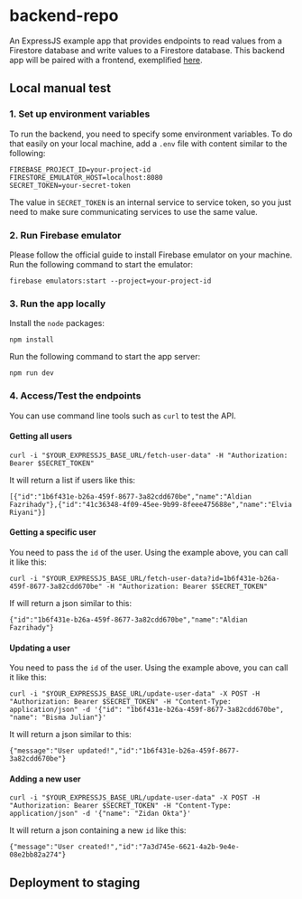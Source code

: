 # backend-repo

An ExpressJS example app that provides endpoints to read values from a Firestore database and write values to a Firestore database.
This backend app will be paired with a frontend, exemplified [here](https://github.com/aldian/frontend-repo).

## Local manual test

### 1. Set up environment variables

To run the backend, you need to specify some environment variables. To do that easily on your local machine, add a `.env` file with content similar to the following:
```
FIREBASE_PROJECT_ID=your-project-id
FIRESTORE_EMULATOR_HOST=localhost:8080
SECRET_TOKEN=your-secret-token
```
The value in `SECRET_TOKEN` is an internal service to service token, so you just need to make sure communicating services to use the same value. 

### 2. Run Firebase emulator

Please follow the official guide to install Firebase emulator on your machine.
Run the following command to start the emulator:
```
firebase emulators:start --project=your-project-id
```

### 3. Run the app locally
Install the `node` packages:
```
npm install
```
Run the following command to start the app server:
```
npm run dev
```

### 4. Access/Test the endpoints

You can use command line tools such as `curl` to test the API.

#### Getting all users
```
curl -i "$YOUR_EXPRESSJS_BASE_URL/fetch-user-data" -H "Authorization: Bearer $SECRET_TOKEN"
```
It will return a list if users like this:
```
[{"id":"1b6f431e-b26a-459f-8677-3a82cdd670be","name":"Aldian Fazrihady"},{"id":"41c36348-4f09-45ee-9b99-8feee475688e","name":"Elvia Riyani"}]
```
#### Getting a specific user
You need to pass the `id` of the user. Using the example above, you can call it like this:
```
curl -i "$YOUR_EXPRESSJS_BASE_URL/fetch-user-data?id=1b6f431e-b26a-459f-8677-3a82cdd670be" -H "Authorization: Bearer $SECRET_TOKEN"
```
If will return a json similar to this:
```
{"id":"1b6f431e-b26a-459f-8677-3a82cdd670be","name":"Aldian Fazrihady"}
```
#### Updating a user
You need to pass the `id` of the user. Using the example above, you can call it like this:
```
curl -i "$YOUR_EXPRESSJS_BASE_URL/update-user-data" -X POST -H "Authorization: Bearer $SECRET_TOKEN" -H "Content-Type: application/json" -d '{"id": "1b6f431e-b26a-459f-8677-3a82cdd670be", "name": "Bisma Julian"}'
```
It will return a json similar to this:
```
{"message":"User updated!","id":"1b6f431e-b26a-459f-8677-3a82cdd670be"}
```
#### Adding a new user
```
curl -i "$YOUR_EXPRESSJS_BASE_URL/update-user-data" -X POST -H "Authorization: Bearer $SECRET_TOKEN" -H "Content-Type: application/json" -d '{"name": "Zidan Okta"}'
```
It will return a json containing a new `id` like this:
```
{"message":"User created!","id":"7a3d745e-6621-4a2b-9e4e-08e2bb82a274"}
```  

## Deployment to staging